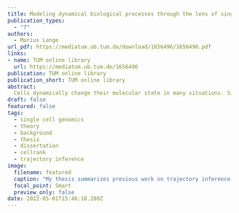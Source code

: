```yaml
---
title: Modeling dynamical biological processes through the lens of single-cell genomics
publication_types:
  - "7"
authors:
  - Marius Lange
url_pdf: https://mediatum.ub.tum.de/download/1656496/1656496.pdf
links:
- name: TUM online library
  url: https://mediatum.ub.tum.de/1656496
publication: TUM online library
publication_short: TUM online library
abstract:
  Cells dynamically change their molecular state in many situations. Single-cell assays allow us to describe this state with unprecedented resolution; however, cells are destroyed upon sequencing, making it difficult to study continuous processes. This difficulty has fueled the development of mathematical methods that use ensembles of cells to reconstruct latent trajectories. In this thesis, we present new approaches for trajectory reconstruction which build on recent experimental innovations.
draft: false
featured: false
tags:
  - single cell genomics
  - theory
  - background
  - thesis
  - dissertation
  - cellrank
  - trajectory inference
image:
  filename: featured
  caption: "My thesis summarizes previous work on trajectory inference from single cell genomics data and introduces new methods that incorporate additional data modalities, including RNA velocity and lineage tracing information."
  focal_point: Smart
  preview_only: false
date: 2022-05-01T15:46:10.280Z
---
```

